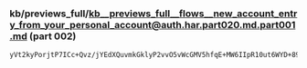 ### kb/previews_full/kb__previews_full__flows__new_account_entry_from_your_personal_account@auth.har.part020.md.part001.md (part 002)

```md
yVt2kyPorjtP7ICc+Qvz/jYEdXQuvmkGklyP2vvO5vWcGMV5hfqE+MW6IIpR10ut6WYD+89gwDn5m4q2Hg29eVqtm127vgHkUMUvCUuThzduJyN
```

```
